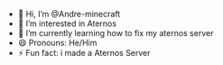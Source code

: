 - 👋 Hi, I’m @Andre-minecraft
- 👀 I’m interested in Aternos
- 🌱 I’m currently learning how to fix my aternos server
- 😄 Pronouns: He/Him
- ⚡ Fun fact: i made a Aternos Server
